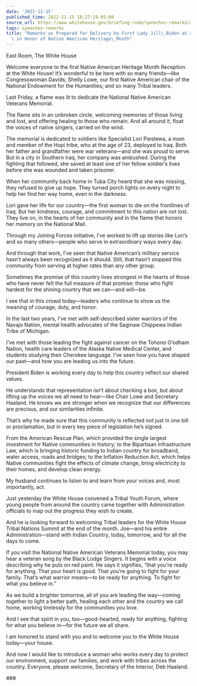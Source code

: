 ```yaml
---
date: '2022-11-15'
published_time: 2022-11-15 18:27:19-05:00
source_url: https://www.whitehouse.gov/briefing-room/speeches-remarks/2022/11/15/remarks-as-prepared-for-delivery-by-first-lady-jill-biden-at-a-reception-in-honor-of-native-american-heritage-month/
tags: speeches-remarks
title: "Remarks as Prepared for Delivery by First Lady Jill\_Biden at a Reception\
  \ in Honor of Native American Heritage\_Month"
---
```

 
East Room, The White House

Welcome everyone to the first Native American Heritage Month Reception
at the White House! It’s wonderful to be here with so many friends—like
Congresswoman Davids; Shelly Lowe, our first Native American chair of
the National Endowment for the Humanities; and so many Tribal leaders.

Last Friday, a flame was lit to dedicate the National Native American
Veterans Memorial.

The flame sits in an unbroken circle, welcoming memories of those living
and lost, and offering healing to those who remain. And all around it,
float the voices of native singers, carried on the wind.

The memorial is dedicated to soldiers like Specialist Lori Piestewa, a
mom and member of the Hopi tribe, who at the age of 23, deployed to
Iraq. Both her father and grandfather were war veterans—and she was
proud to serve. But in a city in Southern Iraq, her company was
ambushed. During the fighting that followed, she saved at least one of
her fellow soldier’s lives before she was wounded and taken prisoner.

When her community back home in Tuba City heard that she was missing,
they refused to give up hope. They turned porch lights on every night to
help her find her way home, even in the darkness.

Lori gave her life for our country—the first woman to die on the
frontlines of Iraq. But her kindness, courage, and commitment to this
nation are not lost. They live on, in the hearts of her community and in
the flame that honors her memory on the National Mall.

Through my Joining Forces initiative, I’ve worked to lift up stories
like Lori’s and so many others—people who serve in extraordinary ways
every day.

And through that work, I’ve seen that Native American’s military service
hasn’t always been recognized as it should. Still, that hasn’t stopped
this community from serving at higher rates than any other group.

Sometimes the promise of this country lives strongest in the hearts of
those who have never felt the full measure of that promise: those who
fight hardest for the shining country that we can—and will—be.

I see that in this crowd today—leaders who continue to show us the
meaning of courage, duty, and honor.

In the last two years, I’ve met with self-described sister warriors of
the Navajo Nation, mental health advocates of the Saginaw Chippewa
Indian Tribe of Michigan.

I’ve met with those leading the fight against cancer on the Tohono
O’odham Nation, health care leaders of the Alaska Native Medical Center,
and students studying their Cherokee language. I’ve seen how you have
shaped our past—and how you are leading us into the future.

President Biden is working every day to help this country reflect our
shared values.

He understands that representation isn’t about checking a box, but about
lifting up the voices we all need to hear—like Chair Lowe and Secretary
Haaland. He knows we are stronger when we recognize that our differences
are precious, and our similarities infinite.

That’s why he made sure that this community is reflected not just in one
bill or proclamation, but in every key piece of legislation he’s signed.

From the American Rescue Plan, which provided the single largest
investment for Native communities in history; to the Bipartisan
Infrastructure Law, which is bringing historic funding to Indian country
for broadband, water access, roads and bridges; to the Inflation
Reduction Act, which helps Native communities fight the effects of
climate change, bring electricity to their homes, and develop clean
energy.

My husband continues to listen to and learn from your voices and, most
importantly, act.

Just yesterday the White House convened a Tribal Youth Forum, where
young people from around the country came together with Administration
officials to map out the progress they wish to create.

And he is looking forward to welcoming Tribal leaders for the White
House Tribal Nations Summit at the end of the month. Joe—and his entire
Administration—stand with Indian Country, today, tomorrow, and for all
the days to come.

If you visit the National Native American Veterans Memorial today, you
may hear a veteran song by the Black Lodge Singers. It begins with a
voice describing why he puts on red paint. He says it signifies, “that
you’re ready for anything. That your heart is good. That you’re going to
fight for your family. That’s what warrior means—to be ready for
anything. To fight for what you believe in.”

As we build a brighter tomorrow, all of you are leading the way—coming
together to light a better path, healing each other and the country we
call home, working tirelessly for the communities you love.

And I see that spirit in you, too—good-hearted, ready for anything,
fighting for what you believe in—for the future we all share.

I am honored to stand with you and to welcome you to the White House
today—your house.

And now I would like to introduce a woman who works every day to protect
our environment, support our families, and work with tribes across the
country. Everyone, please welcome, Secretary of the Interior, Deb
Haaland.

\###
